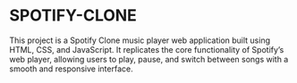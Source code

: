 # SPOTIFY-CLONE
This project is a Spotify Clone music player web application built using HTML, CSS, and JavaScript. It replicates the core functionality of Spotify’s web player, allowing users to play, pause, and switch between songs with a smooth and responsive interface. 

